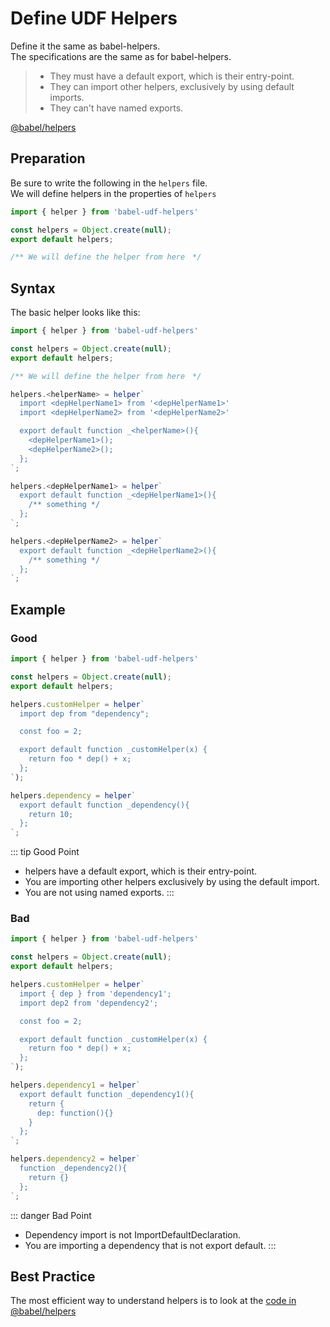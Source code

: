 # Define UDF Helpers

Define it the same as babel-helpers.  
The specifications are the same as for babel-helpers.

> * They must have a default export, which is their entry-point.
> * They can import other helpers, exclusively by using default imports.
> * They can't have named exports.

[@babel/helpers](https://babeljs.io/docs/en/babel-helpers#defining-helpers)

## Preparation

Be sure to write the following in the `helpers` file.  
We will define helpers in the properties of `helpers`

```js
import { helper } from 'babel-udf-helpers'

const helpers = Object.create(null);
export default helpers;

/** We will define the helper from here　*/
```

## Syntax

The basic helper looks like this:

```js
import { helper } from 'babel-udf-helpers'

const helpers = Object.create(null);
export default helpers;

/** We will define the helper from here　*/

helpers.<helperName> = helper`
  import <depHelperName1> from '<depHelperName1>'
  import <depHelperName2> from '<depHelperName2>'

  export default function _<helperName>(){
    <depHelperName1>();
    <depHelperName2>();
  };
`;

helpers.<depHelperName1> = helper`
  export default function _<depHelperName1>(){
    /** something */
  };
`;

helpers.<depHelperName2> = helper`
  export default function _<depHelperName2>(){
    /** something */
  };
`;
```

## Example

### Good

```js
import { helper } from 'babel-udf-helpers'

const helpers = Object.create(null);
export default helpers;

helpers.customHelper = helper`
  import dep from "dependency";

  const foo = 2;

  export default function _customHelper(x) {
    return foo * dep() + x;
  };
`);

helpers.dependency = helper`
  export default function _dependency(){
    return 10;
  };
`;
```

::: tip Good Point
* helpers have a default export, which is their entry-point.
* You are importing other helpers exclusively by using the default import.
* You are not using named exports.
:::

### Bad

```js
import { helper } from 'babel-udf-helpers'

const helpers = Object.create(null);
export default helpers;

helpers.customHelper = helper`
  import { dep } from 'dependency1';
  import dep2 from 'dependency2';

  const foo = 2;

  export default function _customHelper(x) {
    return foo * dep() + x;
  };
`);

helpers.dependency1 = helper`
  export default function _dependency1(){
    return {
      dep: function(){}
    }
  };
`;

helpers.dependency2 = helper`
  function _dependency2(){
    return {}
  };
`;
```

::: danger Bad Point
* Dependency import is not ImportDefaultDeclaration.
* You are importing a dependency that is not export default.
:::


## Best Practice

The most efficient way to understand helpers is to look at the [code in @babel/helpers](https://github.com/babel/babel/blob/main/packages/babel-helpers/src/helpers.js)
